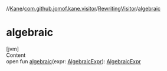 //[Kane](../../index.md)/[com.github.jomof.kane.visitor](../index.md)/[RewritingVisitor](index.md)/[algebraic](algebraic.md)



# algebraic  
[jvm]  
Content  
open fun [algebraic](algebraic.md)(expr: [AlgebraicExpr](../../com.github.jomof.kane/-algebraic-expr/index.md)): [AlgebraicExpr](../../com.github.jomof.kane/-algebraic-expr/index.md)  



